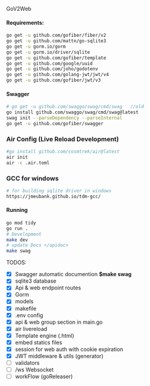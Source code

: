 GoV2Web

#### Requirements:
```sh
go get -u github.com/gofiber/fiber/v2
go get -u github.com/mattn/go-sqlite3
go get -u gorm.io/gorm
go get -u gorm.io/driver/sqlite
go get -u github.com/gofiber/template
go get -u github.com/google/uuid
go get -u github.com/joho/godotenv
go get -u github.com/golang-jwt/jwt/v4
go get -u github.com/gofiber/jwt/v3
```

#### Swagger
```sh
# go get -u github.com/swaggo/swag/cmd/swag   //old
go install github.com/swaggo/swag/cmd/swag@latest
swag init --parseDependency --parseInternal
go get -u github.com/gofiber/swagger
```

### Air Config (Live Reload Development)
```sh
#go install github.com/cosmtrek/air@latest
air init
air -c .air.toml
```

### GCC for windows
```sh
# for building sqlite driver in windows
https://jmeubank.github.io/tdm-gcc/
```

#### Running
```sh
go mod tidy
go run .
# Development
make dev
# update Docs </apidoc>
make swag
```

TODOS:

- [X] Swagger automatic documention **$make swag**
- [X] sqlite3 database
- [X] Api & web endpoint routes
- [X] Gorm
- [X] models
- [X] makefile
- [X] .env config
- [X] api & web group section in main.go
- [X] air livereload
- [X] Template engine (.html)
- [X] embed statics files
- [X] session for web auth with cookie expiration
- [X] JWT middleware & utils (generator)
- [ ] validators
- [ ] /ws Websocket
- [ ] workFlow (goReleaser)